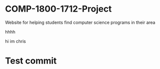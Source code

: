 # COMP-1800-1712-Project
Website for helping students find computer science programs in their area

hhhh

hi im chris
# Test commit
